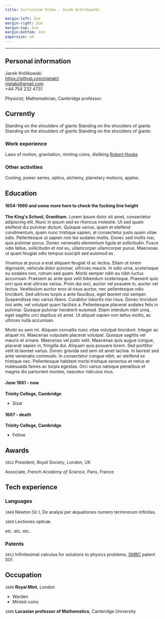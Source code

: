 ```yaml
---
title: Curriculum Vitae - Jacek Królikowski

margin-left: 2cm
margin-right: 2cm
margin-top: 2cm
margin-bottom: 2cm
papersize: a4
---
```



***

## Personal information

Jacek Królikowski\
<https://github.com/nietaki/>\
<nietaki@gmail.com>\
+44 754 232 4731


Physicist, Mathematician, Cambridge professor.

## Currently

Standing on the shoulders of giants
Standing on the shoulders of giants
Standing on the shoulders of giants
Standing on the shoulders of giants

### Work experience

Laws of motion, gravitation, minting coins, disliking [Robert Hooke](http://en.wikipedia.org/wiki/Robert_Hooke)


### Other activities

Cooling, power series, optics, alchemy, planetary motions, apples.


## Education

#### 1654-1660 and some more here to check the fucking line height
__The King's School, Grantham.__
 Lorem ipsum dolor sit amet, consectetur adipiscing elit. Nunc in ipsum sed ex rhoncus molestie. Ut sed quam eleifend dui pulvinar dictum. Quisque varius, quam et eleifend condimentum, quam nunc tristique sapien, at consectetur justo quam vitae odio. Pellentesque ut sapien non leo sodales mollis. Donec sed mollis nisi, quis pulvinar purus. Donec venenatis elementum ligula at sollicitudin. Fusce odio tellus, sollicitudin et nisl eu, ullamcorper ullamcorper purus. Maecenas ut quam feugiat odio tempus suscipit sed euismod ex.

Vivamus at purus a erat aliquam feugiat id ac lectus. Etiam ut lorem dignissim, vehicula dolor pulvinar, ultricies mauris. In odio urna, scelerisque eu sodales non, rutrum sed quam. Morbi semper nibh eu nibh luctus accumsan. Praesent ac ante quis velit bibendum scelerisque. Praesent quis orci quis erat ultrices varius. Proin dui orci, auctor vel posuere in, auctor vel lectus. Vestibulum auctor eros id risus auctor, nec pellentesque odio tincidunt. Sed ultrices turpis a ante faucibus, eget laoreet nisi semper. Suspendisse nec varius libero. Curabitur lobortis nisi risus. Donec tincidunt nisi ante, vel volutpat quam facilisis a. Pellentesque placerat sodales felis in pulvinar. Quisque pulvinar hendrerit euismod. Etiam interdum nibh urna, eget sagittis orci dapibus sit amet. Ut aliquet sapien non tellus mollis, ac ultrices nulla accumsan.

Morbi eu sem mi. Aliquam convallis nunc vitae volutpat tincidunt. Integer ac aliquet mi. Maecenas vulputate placerat volutpat. Quisque sagittis vel mauris et ornare. Maecenas vel justo velit. Maecenas quis augue congue, placerat sapien in, fringilla dui. Aliquam quis posuere lorem. Sed porttitor velit id laoreet varius. Donec gravida sed sem sit amet lacinia. In laoreet sed ante venenatis commodo. In consectetur congue nibh, ac eleifend ex tristique nec. Pellentesque habitant morbi tristique senectus et netus et malesuada fames ac turpis egestas. Orci varius natoque penatibus et magnis dis parturient montes, nascetur ridiculus mus. 

#### June 1661 - now

__Trinity College, Cambridge__

- Sizar

#### 1667 - death

__Trinity College, Cambridge__

- Fellow



## Awards

`2012`
President, *Royal Society*, London, UK

Associate, *French Academy of Science*, Paris, France



## Tech experience

<!-- A list is also available [online](http://scholar.google.co.uk/citations?user=LTOTl0YAAAAJ) -->

### Languages

`1669`
Newton Sir I, De analysi per æquationes numero terminorum infinitas. 

`1669`
Lectiones opticæ.

etc. etc. etc.

### Patents

`2012`
Infinitesimal calculus for solutions to physics problems, [SMBC](http://www.techdirt.com/articles/20121011/09312820678/if-patents-had-been-around-time-newton.shtml) patent 001


## Occupation

`1600`
__Royal Mint__, London

- Warden
- Minted coins

`1600`
__Lucasian professor of Mathematics__, Cambridge University



<!-- ### Footer

Last updated: May 2013 -->


